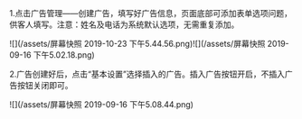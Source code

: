 1.点击广告管理——创建广告，填写好广告信息，页面底部可添加表单选项问题，供客人填写。注意：姓名及电话为系统默认选项，无需重复添加。

![](/assets/屏幕快照 2019-10-23 下午5.44.56.png)![](/assets/屏幕快照 2019-09-16 下午5.02.18.png)

2.广告创建好后，点击“基本设置”选择插入的广告。插入广告按钮开启，不插入广告按钮关闭即可。

![](/assets/屏幕快照 2019-09-16 下午5.08.44.png)


